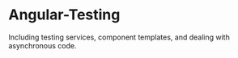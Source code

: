 # Angular-Testing
Including testing services, component templates, and dealing with asynchronous code.
